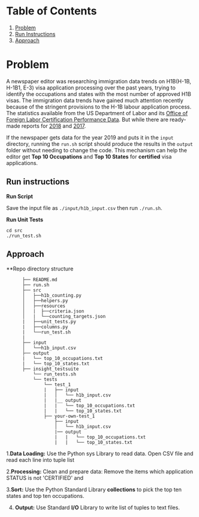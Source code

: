 # Table of Contents
1. [Problem](README.md#problem)
2. [Run Instructions](README.md#run-instructions)
3. [Approach](README.md#approach)


# Problem

A newspaper editor was researching immigration data trends on H1B(H-1B, H-1B1, E-3) visa application processing over the past years, trying to identify the occupations and states with the most number of approved H1B visas. The immigration data trends have gained much attention recently because of the stringent provisions to the H-1B labour application process. The statistics available from the US Department of Labor and its [Office of Foreign Labor Certification Performance Data](https://www.foreignlaborcert.doleta.gov/performancedata.cfm#dis). But while there are ready-made reports for [2018](https://www.foreignlaborcert.doleta.gov/pdf/PerformanceData/2018/H-1B_Selected_Statistics_FY2018_Q4.pdf) and [2017](https://www.foreignlaborcert.doleta.gov/pdf/PerformanceData/2017/H-1B_Selected_Statistics_FY2017.pdf). 

If the newspaper gets data for the year 2019 and puts it in the `input` directory, running the `run.sh` script should produce the results in the `output` folder without needing to change the code. This mechanism can help the editor get **Top 10 Occupations** and **Top 10 States** for **certified** visa applications.



## Run instructions
**Run Script**

Save the input file as `./input/h1b_input.csv` then run `./run.sh`.

**Run Unit Tests**

```
cd src
./run_test.sh 
```



## Approach

**Repo directory structure
```
      ├── README.md 
      ├── run.sh
      ├── src
      │   ├──h1b_counting.py
      │   ├──helpers.py
      │   ├──resources
      │   |  ├──criteria.json
      │   |  └──counting_targets.json
      |   ├──unit_tests.py
      |   ├──columns.py
      |   └──run_test.sh
      |
      ├── input
      │   └──h1b_input.csv
      ├── output
      |   └── top_10_occupations.txt
      |   └── top_10_states.txt
      ├── insight_testsuite
          └── run_tests.sh
          └── tests
              └── test_1
              |   ├── input
              |   │   └── h1b_input.csv
              |   |__ output
              |   |   └── top_10_occupations.txt
              |   |   └── top_10_states.txt
              ├── your-own-test_1
                  ├── input
                  │   └── h1b_input.csv
                  |── output
                  |   |   └── top_10_occupations.txt
                  |   |   └── top_10_states.txt
```


1.**Data Loading:** Use the Python sys Library to read data. Open CSV file and read each line into tuple list

2.**Processing:** Clean and prepare data: Remove the items which application STATUS is not 'CERTIFIED' and

3.**Sort:** Use the Python Standard Library **collections** to pick the top ten states and top ten occupations.

4. **Output:** Use Standard **I/O** Library to write list of tuples to text files.

